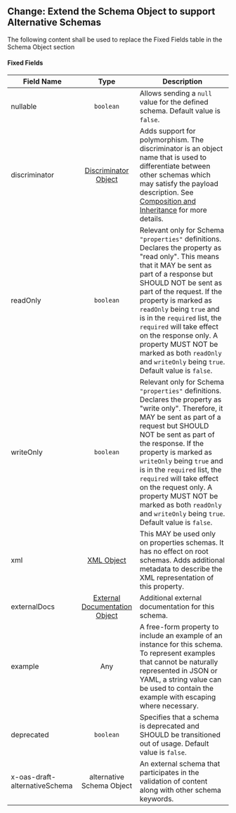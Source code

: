 ## Change: Extend the Schema Object to support Alternative Schemas

The following content shall be used to replace the Fixed Fields table in the Schema Object section

#### Fixed Fields

|Field Name | Type | Description |
|---|:---:|---|
| nullable | `boolean` | Allows sending a `null` value for the defined schema. Default value is `false`.|
| discriminator | [Discriminator Object](https://github.com/OAI/OpenAPI-Specification/blob/main/versions/3.0.2.md#discriminatorObject) | Adds support for polymorphism. The discriminator is an object name that is used to differentiate between other schemas which may satisfy the payload description. See [Composition and Inheritance](https://github.com/OAI/OpenAPI-Specification/blob/main/versions/3.0.2.md#schemaComposition) for more details. |
| readOnly | `boolean` | Relevant only for Schema `"properties"` definitions. Declares the property as "read only". This means that it MAY be sent as part of a response but SHOULD NOT be sent as part of the request. If the property is marked as `readOnly` being `true` and is in the `required` list, the `required` will take effect on the response only. A property MUST NOT be marked as both `readOnly` and `writeOnly` being `true`. Default value is `false`. |
| writeOnly | `boolean` | Relevant only for Schema `"properties"` definitions. Declares the property as "write only". Therefore, it MAY be sent as part of a request but SHOULD NOT be sent as part of the response. If the property is marked as `writeOnly` being `true` and is in the `required` list, the `required` will take effect on the request only. A property MUST NOT be marked as both `readOnly` and `writeOnly` being `true`. Default value is `false`. |
| xml | [XML Object](https://github.com/OAI/OpenAPI-Specification/blob/main/versions/3.0.2.md#xmlObject) | This MAY be used only on properties schemas. It has no effect on root schemas. Adds additional metadata to describe the XML representation of this property. |
| externalDocs | [External Documentation Object](https://github.com/OAI/OpenAPI-Specification/blob/main/versions/3.0.2.md#externalDocumentationObject) | Additional external documentation for this schema.
| example | Any | A free-form property to include an example of an instance for this schema. To represent examples that cannot be naturally represented in JSON or YAML, a string value can be used to contain the example with escaping where necessary.|
| deprecated | `boolean` | Specifies that a schema is deprecated and SHOULD be transitioned out of usage. Default value is `false`.|
|x-oas-draft-alternativeSchema  |alternative Schema Object  |An external schema that participates in the validation of content along with other schema keywords. |  
